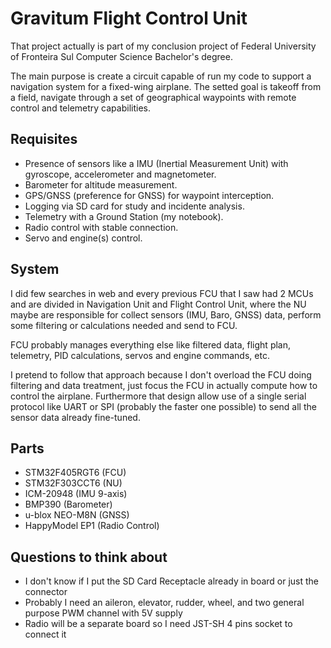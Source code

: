 # Gravitum Flight Control Unit

That project actually is part of my conclusion project of Federal University of Fronteira Sul Computer Science Bachelor's degree.

The main purpose is create a circuit capable of run my code to support a navigation system for a fixed-wing airplane. The setted goal is takeoff from a field, navigate through a set of geographical waypoints with remote control and telemetry capabilities.

## Requisites
- Presence of sensors like a IMU (Inertial Measurement Unit) with gyroscope, accelerometer and magnetometer.
- Barometer for altitude measurement.
- GPS/GNSS (preference for GNSS) for waypoint interception.
- Logging via SD card for study and incidente analysis.
- Telemetry with a Ground Station (my notebook).
- Radio control with stable connection.
- Servo and engine(s) control.

## System
I did few searches in web and every previous FCU that I saw had 2 MCUs and are divided in Navigation Unit and Flight Control Unit, where the NU maybe are responsible for collect sensors (IMU, Baro, GNSS) data, perform some filtering or calculations needed and send to FCU.

FCU probably manages everything else like filtered data, flight plan, telemetry, PID calculations, servos and engine commands, etc.

I pretend to follow that approach because I don't overload the FCU doing filtering and data treatment, just focus the FCU in actually compute how to control the airplane. Furthermore that design allow use of a single serial protocol like UART or SPI (probably the faster one possible) to send all the sensor data already fine-tuned.

## Parts
- STM32F405RGT6 (FCU)
- STM32F303CCT6 (NU)
- ICM-20948 (IMU 9-axis)
- BMP390 (Barometer)
- u-blox NEO-M8N (GNSS)
- HappyModel EP1 (Radio Control)

## Questions to think about
- I don't know if I put the SD Card Receptacle already in board or just the connector
- Probably I need an aileron, elevator, rudder, wheel, and two general purpose PWM channel with 5V supply
- Radio will be a separate board so I need JST-SH 4 pins socket to connect it